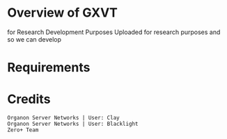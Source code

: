 # Overview of GXVT
for Research Development Purposes
Uploaded for research purposes and so we can develop
# Requirements

# Credits
```
Organon Server Networks | User: Clay
Organon Server Networks | User: Blacklight
Zero+ Team
```
